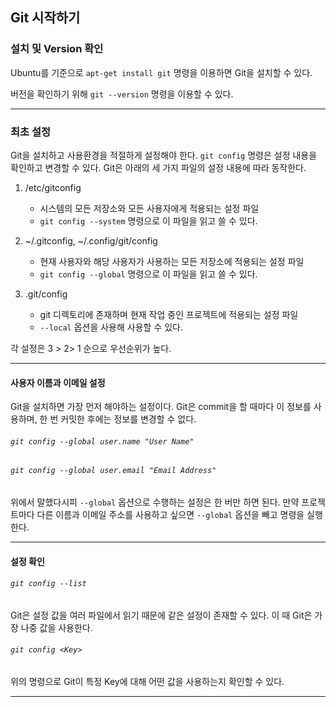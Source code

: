 ## Git 시작하기



### 설치 및 Version 확인

Ubuntu를 기준으로 `apt-get install git` 명령을 이용하면 Git을 설치할 수 있다.

버전을 확인하기 위해 `git --version` 명령을 이용할 수 있다.

---

### 최초 설정

Git을 설치하고 사용환경을 적절하게 설정해야 한다. `git config` 명령은 설정 내용을 확인하고 변경할 수 있다. Git은 아래의 세 가지 파일의 설정 내용에 따라 동작한다.

1. /etc/gitconfig
   - 시스템의 모든 저장소와 모든 사용자에게 적용되는 설정 파일
   - `git config --system` 명령으로 이 파일을 읽고 쓸 수 있다.

2. ~/.gitconfig, ~/.config/git/config
   - 현재 사용자와 해당 사용자가 사용하는 모든 저장소에 적용되는 설정 파일
   - `git config --global` 명령으로 이 파일을 읽고 쓸 수 있다. 

3. .git/config
   - git 디렉토리에 존재하며 현재 작업 중인 프로젝트에 적용되는 설정 파일
   - `--local` 옵션을 사용해 사용할 수 있다.

각 설정은 3 > 2> 1 순으로 우선순위가 높다.

---

#### 사용자 이름과 이메일 설정

Git을 설치하면 가장 먼저 해야하는 설정이다. Git은 commit을 할 때마다 이 정보를 사용하며, 한 번 커밋한 후에는 정보를 변경할 수 없다.

###### `git config --global user.name "User Name"`

###### `git config --global user.email "Email Address"`

위에서 말했다시피 `--global` 옵션으로 수행하는 설정은 한 버만 하면 된다. 만약 프로젝트마다 다른 이름과 이메일 주소를 사용하고 싶으면 `--global` 옵션을 빼고 명령을 실행한다.

---

#### 설정 확인

###### `git config --list`

Git은 설정 값을 여러 파일에서 읽기 때문에 같은 설정이 존재할 수 있다. 이 때 Git은 가장 나중 값을 사용한다. 

###### `git config <Key>` 

위의 명령으로 Git이 특정 Key에 대해 어떤 값을 사용하는지 확인할 수 있다.

---

